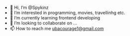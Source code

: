 - 👋 Hi, I’m @Spykinz
- 👀 I’m interested in programming, movies, travellinhg etc.
- 🌱 I’m currently learning frontend developing 
- 💞️ I’m looking to collaborate on ...
- 📫 How to reach me ubacourage1@gmail.com

<!---
Spykinz/Spykinz is a ✨ special ✨ repository because its `README.md` (this file) appears on your GitHub profile.
You can click the Preview link to take a look at your changes.
--->
